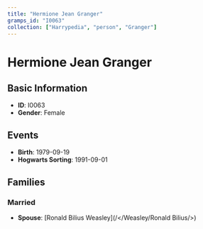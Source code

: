 ```yaml
---
title: "Hermione Jean Granger"
gramps_id: "I0063"
collection: ["Harrypedia", "person", "Granger"]
---
```


# Hermione Jean Granger

## Basic Information

- **ID**: I0063
- **Gender**: Female

## Events

- **Birth**: 1979-09-19
- **Hogwarts Sorting**: 1991-09-01

## Families

### Married

- **Spouse**: [Ronald Bilius Weasley](/</Weasley/Ronald Bilius/>)

